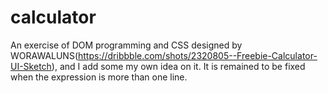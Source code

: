 # calculator
An exercise of DOM programming and CSS
designed by WORAWALUNS(https://dribbble.com/shots/2320805--Freebie-Calculator-UI-Sketch), and I add some my own idea on it.
It is remained to be fixed when the expression is more than one line.
